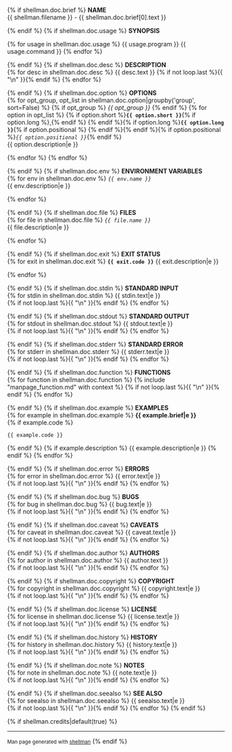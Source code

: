 {% if shellman.doc.brief %}
**NAME**  
{{ shellman.filename }} - {{ shellman.doc.brief[0].text }}

{% endif %}
{% if shellman.doc.usage %}
**SYNOPSIS**

{% for usage in shellman.doc.usage %}
    {{ usage.program }} {{ usage.command }}
{% endfor %}

{% endif %}
{% if shellman.doc.desc %}
**DESCRIPTION**  
{% for desc in shellman.doc.desc %}
{{ desc.text }}
{% if not loop.last %}{{ "\n" }}{% endif %}
{% endfor %}

{% endif %}
{% if shellman.doc.option %}
**OPTIONS**  
{% for opt_group, opt_list in shellman.doc.option|groupby('group', sort=False) %}
{% if opt_group %}
*{{ opt_group }}*
{% endif %}
{% for option in opt_list %}
{% if option.short %}**`{{ option.short }}`**{% if option.long %},{% endif %} {% endif %}{% if option.long %}**`{{ option.long }}`**{% if option.positional %} {% endif %}{% endif %}{% if option.positional %}*`{{ option.positional }}`*{% endif %}  
{{ option.description|e }}

{% endfor %}
{% endfor %}

{% endif %}
{% if shellman.doc.env %}
**ENVIRONMENT VARIABLES**  
{% for env in shellman.doc.env %}
*`{{ env.name }}`*  
{{ env.description|e }}

{% endfor %}

{% endif %}
{% if shellman.doc.file %}
**FILES**  
{% for file in shellman.doc.file %}
*`{{ file.name }}`*  
{{ file.description|e }}

{% endfor %}

{% endif %}
{% if shellman.doc.exit %}
**EXIT STATUS**  
{% for exit in shellman.doc.exit %}
**`{{ exit.code }}`**
{{ exit.description|e }}

{% endfor %}

{% endif %}
{% if shellman.doc.stdin %}
**STANDARD INPUT**  
{% for stdin in shellman.doc.stdin %}
{{ stdin.text|e }}  
{% if not loop.last %}{{ "\n" }}{% endif %}
{% endfor %}

{% endif %}
{% if shellman.doc.stdout %}
**STANDARD OUTPUT**  
{% for stdout in shellman.doc.stdout %}
{{ stdout.text|e }}  
{% if not loop.last %}{{ "\n" }}{% endif %}
{% endfor %}

{% endif %}
{% if shellman.doc.stderr %}
**STANDARD ERROR**  
{% for stderr in shellman.doc.stderr %}
{{ stderr.text|e }}  
{% if not loop.last %}{{ "\n" }}{% endif %}
{% endfor %}

{% endif %}
{% if shellman.doc.function %}
**FUNCTIONS**  
{% for function in shellman.doc.function %}
{% include "manpage_function.md" with context %}
{% if not loop.last %}{{ "\n" }}{% endif %}
{% endfor %}

{% endif %}
{% if shellman.doc.example %}
**EXAMPLES**  
{% for example in shellman.doc.example %}
**{{ example.brief|e }}**  
{% if example.code %}
  ```{{ example.code_lang }}
{{ example.code }}
  ```
{% endif %}
{% if example.description %}
{{ example.description|e }}
{% endif %}
{% endfor %}

{% endif %}
{% if shellman.doc.error %}
**ERRORS**  
{% for error in shellman.doc.error %}
{{ error.text|e }}  
{% if not loop.last %}{{ "\n" }}{% endif %}
{% endfor %}

{% endif %}
{% if shellman.doc.bug %}
**BUGS**  
{% for bug in shellman.doc.bug %}
{{ bug.text|e }}  
{% if not loop.last %}{{ "\n" }}{% endif %}
{% endfor %}

{% endif %}
{% if shellman.doc.caveat %}
**CAVEATS**  
{% for caveat in shellman.doc.caveat %}
{{ caveat.text|e }}  
{% if not loop.last %}{{ "\n" }}{% endif %}
{% endfor %}

{% endif %}
{% if shellman.doc.author %}
**AUTHORS**  
{% for author in shellman.doc.author %}
{{ author.text }}  
{% if not loop.last %}{{ "\n" }}{% endif %}
{% endfor %}

{% endif %}
{% if shellman.doc.copyright %}
**COPYRIGHT**  
{% for copyright in shellman.doc.copyright %}
{{ copyright.text|e }}  
{% if not loop.last %}{{ "\n" }}{% endif %}
{% endfor %}

{% endif %}
{% if shellman.doc.license %}
**LICENSE**  
{% for license in shellman.doc.license %}
{{ license.text|e }}  
{% if not loop.last %}{{ "\n" }}{% endif %}
{% endfor %}

{% endif %}
{% if shellman.doc.history %}
**HISTORY**  
{% for history in shellman.doc.history %}
{{ history.text|e }}  
{% if not loop.last %}{{ "\n" }}{% endif %}
{% endfor %}

{% endif %}
{% if shellman.doc.note %}
**NOTES**  
{% for note in shellman.doc.note %}
{{ note.text|e }}  
{% if not loop.last %}{{ "\n" }}{% endif %}
{% endfor %}

{% endif %}
{% if shellman.doc.seealso %}
**SEE ALSO**  
{% for seealso in shellman.doc.seealso %}
{{ seealso.text|e }}  
{% if not loop.last %}{{ "\n" }}{% endif %}
{% endfor %}
{% endif %}

{% if shellman.credits|default(true) %}
<hr><small>Man page generated with <a href="https://github.com/pawamoy/shellman">shellman</a></small>
{% endif %}
